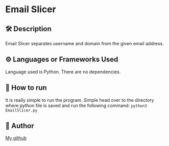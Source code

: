 # Email Slicer

## 🛠️ Description
Email Slicer separates username and domain from the given email address.

## ⚙️ Languages or Frameworks Used
Language used is Python. There are no dependencies.

## 🌟 How to run
It is really simple to run the program. Simple head over to the directory where python file is saved and run the following command:
```python3 EmailSlicer.py```



## 🤖 Author
[My github](https://github.com/Omer-Blk)


